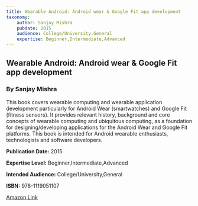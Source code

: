 ```yaml
---
title: Wearable Android: Android wear & Google Fit app development
taxonomy:
	author: Sanjay Mishra
	pubdate: 2015
	audience: College/University,General
	expertise: Beginner,Intermediate,Advanced
---
```

## Wearable Android: Android wear & Google Fit app development
### By Sanjay Mishra
This book covers wearable computing and wearable application development particularly for Android Wear (smartwatches) and Google Fit (fitness sensors). It provides relevant history, background and core concepts of wearable computing and ubiquitous computing, as a foundation for designing/developing applications for the Android Wear and Google Fit platforms. This book is intended for Android wearable enthusiasts, technologists and software developers.

**Publication Date:** 2015

**Expertise Level:** Beginner,Intermediate,Advanced

**Intended Audience:** College/University,General

**ISBN:** 978-1119051107

[Amazon Link](https://www.amazon.com/Wearable-Android-Wear-Google-Development-ebook/dp/B015ZLIEPQ/ref=sr_1_1?s=books&ie=UTF8&qid=1543370896&sr=1-1&keywords=Wearable+Android%3A+Android+wear+and+Google+Fit)